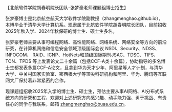 【北航软件学院胡春明院长团队-张梦豪老师课题组博士招生】

张梦豪博士是北京航空航天大学软件学院副教授（zhangmenghao.github.io），本博毕业于清华大学计算机系。现隶属于北航软件学院胡春明院长团队，目前招收2025年秋入学、2024年秋保研的博士生、硕士生多名。

张梦豪老师主要从事可编程网络、高性能网络、网络系统、网络安全等方向的前沿研究，在计算机网络和信息安全领域顶级国际会议 NSDI、Security、NDSS、INFOCOM、 RAID、ICNP、HotNets和顶级国际期刊JSAC、TDSC、TIFS、TON、TPDS 等上发表论文二十余篇（包括CCF-A类十余篇），协助指导的多名博士生都发表多篇CCF-A论文，且拿到华为天才少年、阿里星等人才计划，与清华大学、中关村国家实验室、密西根大学等顶尖科研机构和阿里、华为、腾讯等互联网大厂保持着非常紧密的合作。

现课题组招收2025年入学的博士生、硕士生，预估主要从事AI网络、AI分布式系统方向的研究和工程，欢迎对上述研究方向感兴趣、动手能力强、勇于挑战、有责任心的同学与我联系，邮箱 zhangmenghao@buaa.edu.cn。

